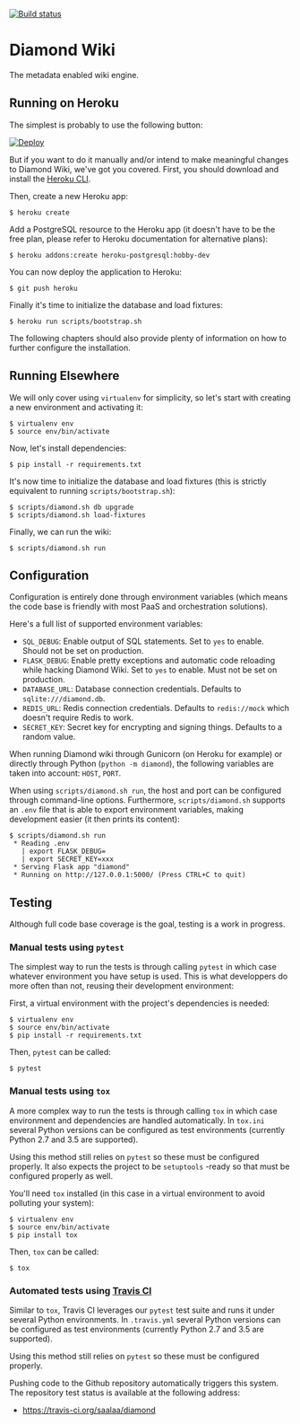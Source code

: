 [![Build status](https://travis-ci.org/saalaa/diamond.svg?branch=master)](https://travis-ci.org/saalaa/diamond)

# Diamond Wiki

The metadata enabled wiki engine.


## Running on Heroku

The simplest is probably to use the following button:

[![Deploy](https://www.herokucdn.com/deploy/button.svg)](https://heroku.com/deploy?template=https://github.com/saalaa/diamond)

But if you want to do it manually and/or intend to make meaningful changes to
Diamond Wiki, we've got you covered. First, you should download and install the
[Heroku CLI](https://devcenter.heroku.com/articles/heroku-command-line).

Then, create a new Heroku app:

    $ heroku create

Add a PostgreSQL resource to the Heroku app (it doesn't have to be the free
plan, please refer to Heroku documentation for alternative plans):

    $ heroku addons:create heroku-postgresql:hobby-dev

You can now deploy the application to Heroku:

    $ git push heroku

Finally it's time to initialize the database and load fixtures:

    $ heroku run scripts/bootstrap.sh

The following chapters should also provide plenty of information on how to
further configure the installation.


## Running Elsewhere

We will only cover using `virtualenv` for simplicity, so let's start with
creating a new environment and activating it:

    $ virtualenv env
    $ source env/bin/activate

Now, let's install dependencies:

    $ pip install -r requirements.txt

It's now time to initialize the database and load fixtures (this is strictly
equivalent to running `scripts/bootstrap.sh`):

    $ scripts/diamond.sh db upgrade
    $ scripts/diamond.sh load-fixtures

Finally, we can run the wiki:

    $ scripts/diamond.sh run


## Configuration

Configuration is entirely done through environment variables (which means the
code base is friendly with most PaaS and orchestration solutions).

Here's a full list of supported environment variables:

- `SQL_DEBUG`: Enable output of SQL statements. Set to `yes` to enable. Should
  not be set on production.
- `FLASK_DEBUG`: Enable pretty exceptions and automatic code reloading while
  hacking Diamond Wiki. Set to `yes` to enable. Must not be set on production.
- `DATABASE_URL`: Database connection credentials. Defaults to
  `sqlite:///diamond.db`.
- `REDIS_URL`: Redis connection credentials. Defaults to `redis://mock` which
  doesn't require Redis to work.
- `SECRET_KEY`: Secret key for encrypting and signing things. Defaults to a
  random value.

When running Diamond wiki through Gunicorn (on Heroku for example) or directly
through Python (`python -m diamond`), the following variables are taken into
account: `HOST`, `PORT`.

When using `scripts/diamond.sh run`, the host and port can be configured
through command-line options. Furthermore, `scripts/diamond.sh` supports an
`.env` file that is able to export environment variables, making development
easier (it then prints its content):

    $ scripts/diamond.sh run
     * Reading .env
       | export FLASK_DEBUG=
       | export SECRET_KEY=xxx
     * Serving Flask app "diamond"
     * Running on http://127.0.0.1:5000/ (Press CTRL+C to quit)


## Testing

Although full code base coverage is the goal, testing is a work in progress.

### Manual tests using `pytest`

The simplest way to run the tests is through calling `pytest` in which case
whatever environment you have setup is used. This is what developpers do more
often than not, reusing their development environment:

First, a virtual environment with the project's dependencies is needed:

    $ virtualenv env
    $ source env/bin/activate
    $ pip install -r requirements.txt

Then, `pytest` can be called:

    $ pytest

### Manual tests using `tox`

A more complex way to run the tests is through calling `tox` in which case
environment and dependencies are handled automatically. In `tox.ini` several
Python versions can be configured as test environments (currently Python 2.7
and 3.5 are supported).

Using this method still relies on `pytest` so these must be configured
properly. It also expects the project to be `setuptools` -ready so that must be
configured properly as well.

You'll need `tox` installed (in this case in a virtual environment to avoid
polluting your system):

    $ virtualenv env
    $ source env/bin/activate
    $ pip install tox

Then, `tox` can be called:

    $ tox

### Automated tests using [Travis CI](https://travis-ci.org)

Similar to `tox`, Travis CI leverages our `pytest` test suite and runs it under
several Python environments. In `.travis.yml` several Python versions can be
configured as test environments (currently Python 2.7 and 3.5 are supported).

Using this method still relies on `pytest` so these must be configured
properly.

Pushing code to the Github repository automatically triggers this system. The
repository test status is available at the following address:

- https://travis-ci.org/saalaa/diamond
